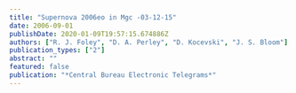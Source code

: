 ```yaml
---
title: "Supernova 2006eo in Mgc -03-12-15"
date: 2006-09-01
publishDate: 2020-01-09T19:57:15.674886Z
authors: ["R. J. Foley", "D. A. Perley", "D. Kocevski", "J. S. Bloom"]
publication_types: ["2"]
abstract: ""
featured: false
publication: "*Central Bureau Electronic Telegrams*"
---
```


